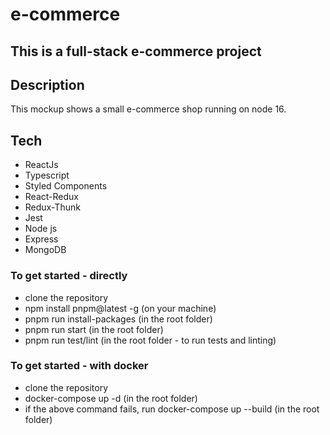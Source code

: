 # e-commerce

## This is a full-stack e-commerce project

## Description

This mockup shows a small e-commerce shop running on node 16.

## Tech

- ReactJs
- Typescript
- Styled Components
- React-Redux
- Redux-Thunk
- Jest
- Node js
- Express
- MongoDB

### To get started - directly

- clone the repository
- npm install pnpm@latest -g (on your machine)
- pnpm run install-packages (in the root folder)
- pnpm run start (in the root folder)
- pnpm run test/lint (in the root folder - to run tests and linting)

### To get started - with docker

- clone the repository
- docker-compose up -d (in the root folder)
- if the above command fails, run docker-compose up --build (in the root folder)
